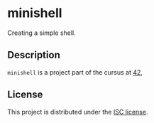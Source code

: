 # minishell
Creating a simple shell.

## Description
`minishell` is a project part of the cursus at [42](https://42.fr), 

## License
This project is distributed under the [ISC license](/LICENSE).
